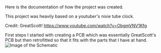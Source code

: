 Here is the documentation of how the project was created.

This project was heavily based on a youtuber's nixie tube clock.

Credit: GreatScott!
https://www.youtube.com/watch?v=ObgmVNV1Kfg 

First steps I started with creating a PCB which was essentially GreatScott's PCB but then retrofitted so that it fits with the parts that I have at hand.
![Image of the Schematic](Schematics&Pictures/NixieTubeClock/Schematic_Nixie-Tube_2024-09-21.png)
